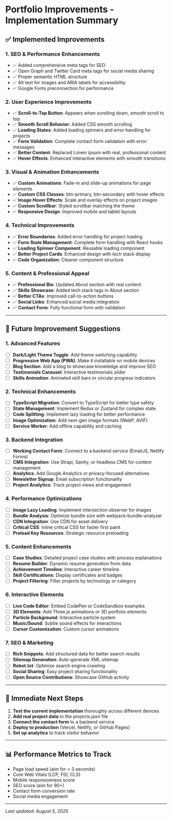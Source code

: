 # Portfolio Improvements - Implementation Summary

## ✅ **Implemented Improvements**

### 1. **SEO & Performance Enhancements**
- ✅ Added comprehensive meta tags for SEO
- ✅ Open Graph and Twitter Card meta tags for social media sharing
- ✅ Proper semantic HTML structure
- ✅ Alt text for images and ARIA labels for accessibility
- ✅ Google Fonts preconnection for performance

### 2. **User Experience Improvements**
- ✅ **Scroll-to-Top Button**: Appears when scrolling down, smooth scroll to top
- ✅ **Smooth Scroll Behavior**: Added CSS smooth scrolling
- ✅ **Loading States**: Added loading spinners and error handling for projects
- ✅ **Form Validation**: Complete contact form validation with error messages
- ✅ **Better Content**: Replaced Lorem ipsum with real, professional content
- ✅ **Hover Effects**: Enhanced interactive elements with smooth transitions

### 3. **Visual & Animation Enhancements**
- ✅ **Custom Animations**: Fade-in and slide-up animations for page elements
- ✅ **Custom CSS Classes**: btn-primary, btn-secondary with hover effects
- ✅ **Image Hover Effects**: Scale and overlay effects on project images
- ✅ **Custom Scrollbar**: Styled scrollbar matching the theme
- ✅ **Responsive Design**: Improved mobile and tablet layouts

### 4. **Technical Improvements**
- ✅ **Error Boundaries**: Added error handling for project loading
- ✅ **Form State Management**: Complete form handling with React hooks
- ✅ **Loading Spinner Component**: Reusable loading component
- ✅ **Better Project Cards**: Enhanced design with tech stack display
- ✅ **Code Organization**: Cleaner component structure

### 5. **Content & Professional Appeal**
- ✅ **Professional Bio**: Updated About section with real content
- ✅ **Skills Showcase**: Added tech stack tags in About section
- ✅ **Better CTAs**: Improved call-to-action buttons
- ✅ **Social Links**: Enhanced social media integration
- ✅ **Contact Form**: Fully functional form with validation

---

## 🔄 **Future Improvement Suggestions**

### 1. **Advanced Features**
- [ ] **Dark/Light Theme Toggle**: Add theme switching capability
- [ ] **Progressive Web App (PWA)**: Make it installable on mobile devices
- [ ] **Blog Section**: Add a blog to showcase knowledge and improve SEO
- [ ] **Testimonials Carousel**: Interactive testimonials slider
- [ ] **Skills Animation**: Animated skill bars or circular progress indicators

### 2. **Technical Enhancements**
- [ ] **TypeScript Migration**: Convert to TypeScript for better type safety
- [ ] **State Management**: Implement Redux or Zustand for complex state
- [ ] **Code Splitting**: Implement lazy loading for better performance
- [ ] **Image Optimization**: Add next-gen image formats (WebP, AVIF)
- [ ] **Service Worker**: Add offline capability and caching

### 3. **Backend Integration**
- [ ] **Working Contact Form**: Connect to a backend service (EmailJS, Netlify Forms)
- [ ] **CMS Integration**: Use Strapi, Sanity, or headless CMS for content management
- [ ] **Analytics**: Add Google Analytics or privacy-focused alternatives
- [ ] **Newsletter Signup**: Email subscription functionality
- [ ] **Project Analytics**: Track project views and engagement

### 4. **Performance Optimizations**
- [ ] **Image Lazy Loading**: Implement intersection observer for images
- [ ] **Bundle Analysis**: Optimize bundle size with webpack-bundle-analyzer
- [ ] **CDN Integration**: Use CDN for asset delivery
- [ ] **Critical CSS**: Inline critical CSS for faster first paint
- [ ] **Preload Key Resources**: Strategic resource preloading

### 5. **Content Enhancements**
- [ ] **Case Studies**: Detailed project case studies with process explanations
- [ ] **Resume Builder**: Dynamic resume generation from data
- [ ] **Achievement Timeline**: Interactive career timeline
- [ ] **Skill Certifications**: Display certificates and badges
- [ ] **Project Filtering**: Filter projects by technology or category

### 6. **Interactive Elements**
- [ ] **Live Code Editor**: Embed CodePen or CodeSandbox examples
- [ ] **3D Elements**: Add Three.js animations or 3D portfolio elements
- [ ] **Particle Background**: Interactive particle system
- [ ] **Music/Sound**: Subtle sound effects for interactions
- [ ] **Cursor Customization**: Custom cursor animations

### 7. **SEO & Marketing**
- [ ] **Rich Snippets**: Add structured data for better search results
- [ ] **Sitemap Generation**: Auto-generate XML sitemap
- [ ] **Robot.txt**: Optimize search engine crawling
- [ ] **Social Sharing**: Easy project sharing functionality
- [ ] **Open Source Contributions**: Showcase GitHub activity

---

## 🚀 **Immediate Next Steps**

1. **Test the current implementation** thoroughly across different devices
2. **Add real project data** to the projects.json file
3. **Connect the contact form** to a backend service
4. **Deploy to production** (Vercel, Netlify, or GitHub Pages)
5. **Set up analytics** to track visitor behavior

---

## 📊 **Performance Metrics to Track**

- Page load speed (aim for < 3 seconds)
- Core Web Vitals (LCP, FID, CLS)
- Mobile responsiveness score
- SEO score (aim for 90+)
- Contact form conversion rate
- Social media engagement

---

*Last updated: August 5, 2025*
